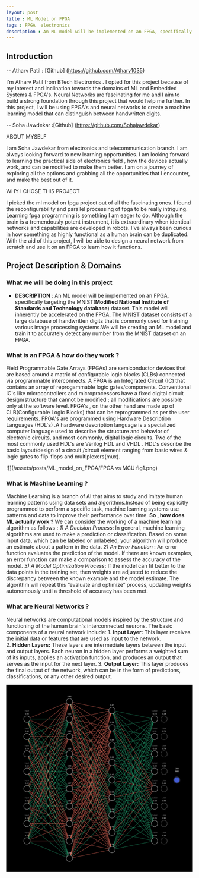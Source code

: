 ```yaml
---
layout: post
title : ML Model on FPGA
tags : FPGA  electronics
description : An ML model will be implemented on an FPGA, specifically targeting the MNIST dataset. This model will inherently be accelerated on the FPGA.
---
```

## Introduction

 -- Atharv Patil :  [Github] (https://github.com/Atharv1035) 
  
  I'm Atharv Patil from BTech Electronics . I opted for this project because of my interest and inclination towards the domains of ML and Embedded Systems & FPGA's. Neural Networks are fascinating for me and I aim to build a strong foundation through this project that would help me further.
  In this project, I will be using FPGA's and neural networks to create a machine learning model that can distinguish between handwritten digits.
  
 -- Soha Jawdekar :[Github] (https://github.com/Sohajawdekar)

ABOUT MYSELF 

I am Soha Jawdekar from electronics and telecommunication branch. I am always looking forward to new learning opportunities. I am looking forward to learning the practical side of electronics field , how the devices actually work, and can be modified to make them better. I am on a journey of exploring all the options and grabbing all the opportunities that I encounter, and make the best out of it.

WHY I CHOSE THIS PROJECT

I picked the ml model on fpga project out of all the fascinating ones. I found the reconfigurability and parallel processing of fpga to be really intriguing. Learning fpga programming is something I am eager to do. Although the brain is a tremendously potent instrument, it is extraordinary when identical networks and capabilities are developed in robots. I've always been curious in how something as highly functional as a human brain can be duplicated. With the aid of this project, I will be able to design a neural network from scratch and use it on an FPGA to learn how it functions.

## Project Description & Domains

### What we will be doing in this project
- __DESCRIPTION__ : An ML model will be implemented on an FPGA, specifically targeting the MNIST(**Modified National Institute of Standards and Technology database**) dataset. This model will inherently be accelerated on the FPGA. The MNIST dataset consists of a large database of handwritten digits that is commonly used for training various image processing systems.We will be creating an ML model and train it to accurately detect any number from the MNIST dataset on an FPGA.
### What is an FPGA & how do they work ?
Field Programmable Gate Arrays (FPGAs) are semiconductor devices that are based around a matrix of configurable logic blocks (CLBs) connected via programmable interconnects. A FPGA is an Integrated Circuit  (IC)  that contains an array of reprogammable logic gates/components. Conventional IC's like microcontrollers and microprocessors have a fixed digital circuit design/structure that cannot be modified ; all modifications are possible only at the software level. FPGA's , on the other hand are made up of CLB(Configurable Logic Blocks) that can be reprogrammed as per the user requirements.
FPGA's are programmed using Hardware Description Languages (HDL's) .A hardware description language is a specialized computer language used to describe the structure and behavior of electronic circuits, and most commonly, digital logic circuits. Two of the most commonly used HDL's are Verilog HDL and VHDL . HDL's describe the basic layout/design of a circuit /circuit element ranging from basic wires & logic gates to flip-flops and multiplexers(mux).

![](/assets/posts/ML_model_on_FPGA/FPGA vs MCU fig1.png)

### What is Machine Learning ?
Machine Learning is a branch of AI that aims to study and imitate human learning patterns using data sets and algorithms.Instead of being explicitly programmed to perform a specific task, machine learning systems use patterns and data to improve their performance over time.
__So , how does ML actually work ?__
We can consider the working of a machine learning algorithm as follows :
_1) A Decision Process_: In general, machine learning algorithms are used to make a prediction or classification. Based on some input data, which can be labeled or unlabeled, your algorithm will produce an estimate about a pattern in the data.
_2) An Error Function_ : An error function evaluates the prediction of the model. If there are known examples, an error function can make a comparison to assess the accuracy of the model.
_3) A Model Optimization Process_: If the model can fit better to the data points in the training set, then weights are adjusted to reduce the discrepancy between the known example and the model estimate. The algorithm will repeat this “evaluate and optimize” process, updating weights autonomously until a threshold of accuracy has been met.  

### What are Neural Networks ?
Neural networks are computational models inspired by the structure and functioning of the human brain's interconnected neurons.
The basic components of a neural network include:
	1. **Input Layer:** This layer receives the initial data or features that are used as input to the network.    
	2. **Hidden Layers:** These layers are intermediate layers between the input and output layers. Each neuron in a hidden layer performs a weighted sum of its inputs, applies an activation function, and produces an output that serves as the input for the next layer.
	3. **Output Layer:** This layer produces the final output of the network, which can be in the form of predictions, classifications, or any other desired output.

 ![](/assets/posts/ML_model_on_FPGA/Neural_Network.jpg)





